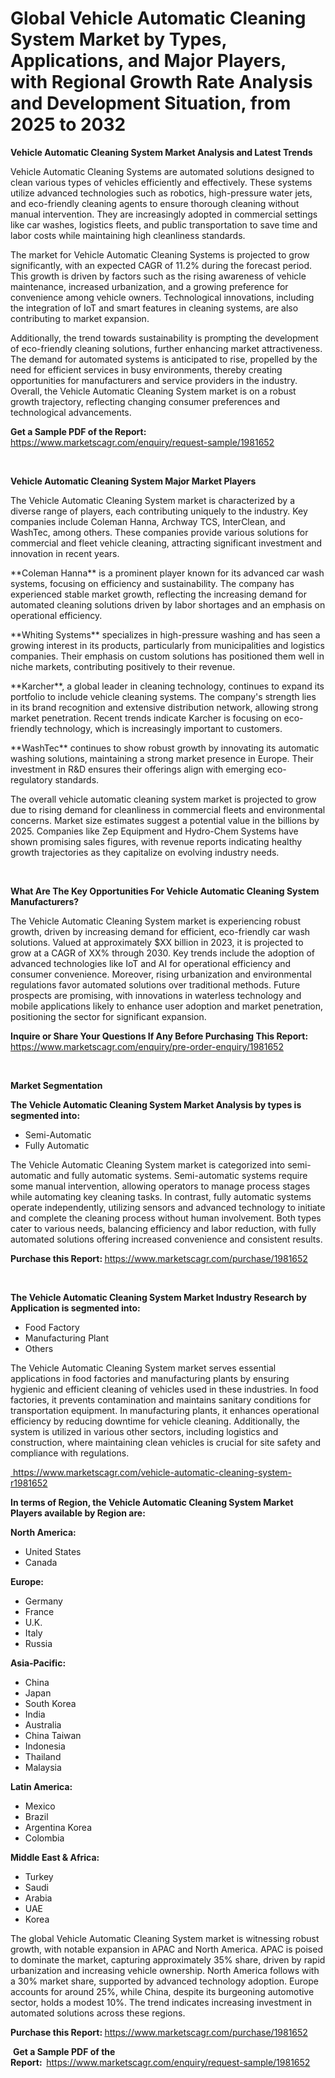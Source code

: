 <p><h1>Global Vehicle Automatic Cleaning System Market by Types, Applications, and Major Players, with Regional Growth Rate Analysis and Development Situation, from 2025 to 2032</h1></p><p><strong>Vehicle Automatic Cleaning System Market Analysis and Latest Trends</strong></p>
<p><p>Vehicle Automatic Cleaning Systems are automated solutions designed to clean various types of vehicles efficiently and effectively. These systems utilize advanced technologies such as robotics, high-pressure water jets, and eco-friendly cleaning agents to ensure thorough cleaning without manual intervention. They are increasingly adopted in commercial settings like car washes, logistics fleets, and public transportation to save time and labor costs while maintaining high cleanliness standards.</p><p>The market for Vehicle Automatic Cleaning Systems is projected to grow significantly, with an expected CAGR of 11.2% during the forecast period. This growth is driven by factors such as the rising awareness of vehicle maintenance, increased urbanization, and a growing preference for convenience among vehicle owners. Technological innovations, including the integration of IoT and smart features in cleaning systems, are also contributing to market expansion.</p><p>Additionally, the trend towards sustainability is prompting the development of eco-friendly cleaning solutions, further enhancing market attractiveness. The demand for automated systems is anticipated to rise, propelled by the need for efficient services in busy environments, thereby creating opportunities for manufacturers and service providers in the industry. Overall, the Vehicle Automatic Cleaning System market is on a robust growth trajectory, reflecting changing consumer preferences and technological advancements.</p></p>
<p><strong>Get a Sample PDF of the Report:&nbsp;</strong> <a href="https://www.marketscagr.com/enquiry/request-sample/1981652?utm_campaign=2110&utm_medium=2&utm_source=Github&utm_content=ia&utm_term=12042025&utm_id=vehicle-automatic-cleaning-system">https://www.marketscagr.com/enquiry/request-sample/1981652</a></p>
<p>&nbsp;</p>
<p><strong>Vehicle Automatic Cleaning System Major Market Players</strong></p>
<p><p>The Vehicle Automatic Cleaning System market is characterized by a diverse range of players, each contributing uniquely to the industry. Key companies include Coleman Hanna, Archway TCS, InterClean, and WashTec, among others. These companies provide various solutions for commercial and fleet vehicle cleaning, attracting significant investment and innovation in recent years.</p><p>**Coleman Hanna** is a prominent player known for its advanced car wash systems, focusing on efficiency and sustainability. The company has experienced stable market growth, reflecting the increasing demand for automated cleaning solutions driven by labor shortages and an emphasis on operational efficiency.</p><p>**Whiting Systems** specializes in high-pressure washing and has seen a growing interest in its products, particularly from municipalities and logistics companies. Their emphasis on custom solutions has positioned them well in niche markets, contributing positively to their revenue.</p><p>**Karcher**, a global leader in cleaning technology, continues to expand its portfolio to include vehicle cleaning systems. The company's strength lies in its brand recognition and extensive distribution network, allowing strong market penetration. Recent trends indicate Karcher is focusing on eco-friendly technology, which is increasingly important to customers.</p><p>**WashTec** continues to show robust growth by innovating its automatic washing solutions, maintaining a strong market presence in Europe. Their investment in R&D ensures their offerings align with emerging eco-regulatory standards.</p><p>The overall vehicle automatic cleaning system market is projected to grow due to rising demand for cleanliness in commercial fleets and environmental concerns. Market size estimates suggest a potential value in the billions by 2025. Companies like Zep Equipment and Hydro-Chem Systems have shown promising sales figures, with revenue reports indicating healthy growth trajectories as they capitalize on evolving industry needs.</p></p>
<p>&nbsp;</p>
<p><strong>What Are The Key Opportunities For Vehicle Automatic Cleaning System Manufacturers?</strong></p>
<p><p>The Vehicle Automatic Cleaning System market is experiencing robust growth, driven by increasing demand for efficient, eco-friendly car wash solutions. Valued at approximately $XX billion in 2023, it is projected to grow at a CAGR of XX% through 2030. Key trends include the adoption of advanced technologies like IoT and AI for operational efficiency and consumer convenience. Moreover, rising urbanization and environmental regulations favor automated solutions over traditional methods. Future prospects are promising, with innovations in waterless technology and mobile applications likely to enhance user adoption and market penetration, positioning the sector for significant expansion.</p></p>
<p><strong>Inquire or Share Your Questions If Any Before Purchasing This Report:</strong> <a href="https://www.marketscagr.com/enquiry/pre-order-enquiry/1981652?utm_campaign=2110&utm_medium=2&utm_source=Github&utm_content=ia&utm_term=12042025&utm_id=vehicle-automatic-cleaning-system">https://www.marketscagr.com/enquiry/pre-order-enquiry/1981652</a></p>
<p>&nbsp;</p>
<p><strong>Market Segmentation</strong></p>
<p><strong>The Vehicle Automatic Cleaning System Market Analysis by types is segmented into:</strong></p>
<p><ul><li>Semi-Automatic</li><li>Fully Automatic</li></ul></p>
<p><p>The Vehicle Automatic Cleaning System market is categorized into semi-automatic and fully automatic systems. Semi-automatic systems require some manual intervention, allowing operators to manage process stages while automating key cleaning tasks. In contrast, fully automatic systems operate independently, utilizing sensors and advanced technology to initiate and complete the cleaning process without human involvement. Both types cater to various needs, balancing efficiency and labor reduction, with fully automated solutions offering increased convenience and consistent results.</p></p>
<p><strong>Purchase this Report:&nbsp;</strong><a href="https://www.marketscagr.com/purchase/1981652?utm_campaign=2110&utm_medium=2&utm_source=Github&utm_content=ia&utm_term=12042025&utm_id=vehicle-automatic-cleaning-system">https://www.marketscagr.com/purchase/1981652</a></p>
<p>&nbsp;</p>
<p><strong>The Vehicle Automatic Cleaning System Market Industry Research by Application is segmented into:</strong></p>
<p><ul><li>Food Factory</li><li>Manufacturing Plant</li><li>Others</li></ul></p>
<p><p>The Vehicle Automatic Cleaning System market serves essential applications in food factories and manufacturing plants by ensuring hygienic and efficient cleaning of vehicles used in these industries. In food factories, it prevents contamination and maintains sanitary conditions for transportation equipment. In manufacturing plants, it enhances operational efficiency by reducing downtime for vehicle cleaning. Additionally, the system is utilized in various other sectors, including logistics and construction, where maintaining clean vehicles is crucial for site safety and compliance with regulations.</p></p>
<p><a href="https://www.marketscagr.com/vehicle-automatic-cleaning-system-r1981652?utm_campaign=2110&utm_medium=2&utm_source=Github&utm_content=ia&utm_term=12042025&utm_id=vehicle-automatic-cleaning-system">&nbsp;https://www.marketscagr.com/vehicle-automatic-cleaning-system-r1981652</a></p>
<p><strong>In terms of Region, the Vehicle Automatic Cleaning System Market Players available by Region are:</strong></p>
<p>
    <p> <strong> North America: </strong>
        <ul>
            <li>United States</li>
            <li>Canada</li>
        </ul>
        </p> 
    <p> <strong> Europe: </strong>
        <ul>
            <li>Germany</li>
            <li>France</li>
            <li>U.K.</li>
            <li>Italy</li>
            <li>Russia</li>
        </ul>
        </p> 
    <p> <strong> Asia-Pacific: </strong>
        <ul>
            <li>China</li>
            <li>Japan</li>
            <li>South Korea</li>
            <li>India</li>
            <li>Australia</li>
            <li>China Taiwan</li>
            <li>Indonesia</li>
            <li>Thailand</li>
            <li>Malaysia</li>
        </ul>
        </p> 
    <p> <strong> Latin America: </strong>
        <ul>
            <li>Mexico</li>
            <li>Brazil</li>
            <li>Argentina Korea</li>
            <li>Colombia</li>
        </ul>
        </p> 
    <p> <strong> Middle East & Africa: </strong>
        <ul>
            <li>Turkey</li>
            <li>Saudi</li>
            <li>Arabia</li>
            <li>UAE</li>
            <li>Korea</li>
        </ul>
    </p>
    </p>
<p><p>The global Vehicle Automatic Cleaning System market is witnessing robust growth, with notable expansion in APAC and North America. APAC is poised to dominate the market, capturing approximately 35% share, driven by rapid urbanization and increasing vehicle ownership. North America follows with a 30% market share, supported by advanced technology adoption. Europe accounts for around 25%, while China, despite its burgeoning automotive sector, holds a modest 10%. The trend indicates increasing investment in automated solutions across these regions.</p></p>
<p><strong>Purchase this Report: </strong><a href="https://www.marketscagr.com/purchase/1981652?utm_campaign=2110&utm_medium=2&utm_source=Github&utm_content=ia&utm_term=12042025&utm_id=vehicle-automatic-cleaning-system">https://www.marketscagr.com/purchase/1981652</a></p>
<p>&nbsp;<strong>Get a Sample PDF of the Report:&nbsp;&nbsp;</strong><a href="https://www.marketscagr.com/enquiry/request-sample/1981652?utm_campaign=2110&utm_medium=2&utm_source=Github&utm_content=ia&utm_term=12042025&utm_id=vehicle-automatic-cleaning-system">https://www.marketscagr.com/enquiry/request-sample/1981652</a></p>
<p><strong></strong></p>
<p><p></p><p></p><p></p></p>